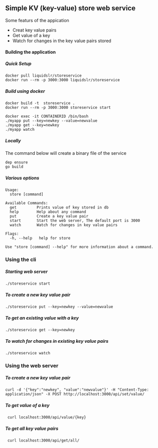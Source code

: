 ## Simple KV (key-value) store web service

Some featurs of the appication

- Creat key value pairs
- Get value of a key
- Watch for changes in the key value pairs stored

#### Building the application

##### Quick Setup

```
docker pull liquidslr/storeservice
docker run --rm -p 3000:3000 liquidslr/storeservice
```

##### Build using docker

```
docker build -t  storeservice .
docker run --rm -p 3000:3000 storeservice start

docker exec -it CONTAINERID /bin/bash
./myapp put --key=newkey --value=newvalue
./myapp get --key=newkey
./myapp watch
```

##### Locally

The command below will create a binary file of the service

```
dep ensure
go build
```

##### Various options

```
Usage:
  store [command]

Available Commands:
  get         Prints value of key stored in db
  help        Help about any command
  put         Create a key value pair
  start       Start the web server, The default port is 3000
  watch       Watch for changes in key value pairs

Flags:
  -h, --help   help for store

Use "store [command] --help" for more information about a command.
```

### Using the cli

##### Starting web server

```
./storeservice start
```

##### To create a new key value pair

```
./storeservice put --key=newkey --value=newvalue
```

##### To get an existing value with a key

```
./storeservice get --key=newkey
```

##### To watch for changes in existing key value pairs

```
./storeservice watch
```

### Using the web server

##### To create a new key value pair

```
curl -d '{"key":"newkey", "value":"newvalue"}' -H "Content-Type: application/json" -X POST http://localhost:3000/api/set/value/
```

##### To get value of a key

```
 curl localhost:3000/api/value/{key}
```

##### To get all key value pairs

```
 curl localhost:3000/api/get/all/
```
